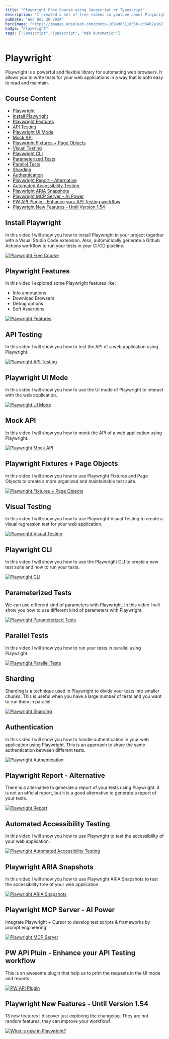 ```yaml
---
title: "Playwright Free Course using Javascript or Typescript"
description: "I created a set of free videos in youtube about Playwright. I will be sharing my experience with Playwright and how to use it in real projects related with automation."
pubDate: "Wed Dec 26 2024"
heroImage: "https://images.unsplash.com/photo-1694903110330-cc64b7e1d21d?q=80&w=2532&auto=format&fit=crop&ixlib=rb-4.0.3&ixid=M3wxMjA3fDB8MHxwaG90by1wYWdlfHx8fGVufDB8fHx8fA%3D%3D"
badge: "Playwright"
tags: ["Javascript","Typescript", "Web Automation"]
---
```


# Playwright
Playwright is a powerful and flexible library for automating web browsers. It allows you to write tests for your web applications in a way that is both easy to read and maintain.

## Course Content
- [Playwright](#playwright)
- [Install Playwright](#install-playwright)
- [Playwright Features](#playwright-features)
- [API Testing](#api-testing)
- [Playwright UI Mode](#playwright-ui-mode)
- [Mock API](#mock-api)
- [Playwright Fixtures + Page Objects](#playwright-fixtures--page-objects)
- [Visual Testing](#visual-testing)
- [Playwright CLI](#playwright-cli)
- [Parameterized Tests](#parameterized-tests)
- [Parallel Tests](#parallel-tests)
- [Sharding](#sharding)
- [Authentication](#authentication)
- [Playwright Report - Alternative](#playwright-report---alternative)
- [Automated Accessibility Testing](#automated-accessibility-testing)
- [Playwright ARIA Snapshots](#playwright-aria-snapshots)
- [Playwright MCP Server - AI Power](#playwright-mcp-server---ai-power)
- [PW API Plugin - Enhance your API Testing workflow](#pw-api-pluin---enhance-your-api-testing-workflow)
- [Playwright New Features - Until Version 1.54](#playwright-new-features---until-version-154)



## Install Playwright
In this video I will show you how to install Playwright in your project together with a Visual Studio Code extension. Also, automatically generate a Github Actions workflow to run your tests in your CI/CD pipeline.

[![Playwright Free Course](https://i.ytimg.com/vi/6fapvF1uYo0/hqdefault.jpg?sqp=-oaymwEnCNACELwBSFryq4qpAxkIARUAAIhCGAHYAQHiAQoIGBACGAY4AUAB&rs=AOn4CLD2EKFi3cm73wdKI_iTiamn-I555w)](https://www.youtube.com/watch?v=6fapvF1uYo0&list=PLYDwWPRvXB89caN5PHWDLrXJuyugu5Mg_)


## Playwright Features
In this video I explored some Playwright features like:
- Info annotations
- Download Browsers
- Debug options
- Soft Assertions

[![Playwright Features](https://i.ytimg.com/vi/fS-_87kmgCo/hq720.jpg?sqp=-oaymwEnCNAFEJQDSFryq4qpAxkIARUAAIhCGAHYAQHiAQoIGBACGAY4AUAB&rs=AOn4CLCbe1_KIQ-OvhDVTWTkpdJOe_jwvg)](https://www.youtube.com/watch?v=fS-_87kmgCo&list=PLYDwWPRvXB89caN5PHWDLrXJuyugu5Mg_&index=2)

## API Testing
In this video I will show you how to test the API of a web application using Playwright. 

[![Playwright API Testing](https://i.ytimg.com/vi/dFLEHJq9iCE/hqdefault.jpg?sqp=-oaymwEnCPYBEIoBSFryq4qpAxkIARUAAIhCGAHYAQHiAQoIGBACGAY4AUAB&rs=AOn4CLC3-_87kmgCo/hqdefault.jpg?sqp=-oaymwEnCPYBEIoBSFryq4qpAxkIARUAAIhCGAHYAQHiAQoIGBACGAY4AUAB&rs=AOn4CLACBOI7LWLiineI1YXSHU0dlTARGg)](https://www.youtube.com/watch?v=dFLEHJq9iCE&list=PLYDwWPRvXB89caN5PHWDLrXJuyugu5Mg_&index=3)

## Playwright UI Mode
In this video I will show you how to use the UI mode of Playwright to interact with the web application.

[![Playwright UI Mode](https://i.ytimg.com/vi/3Eu3fwhFuKg/hqdefault.jpg?sqp=-oaymwEnCPYBEIoBSFryq4qpAxkIARUAAIhCGAHYAQHiAQoIGBACGAY4AUAB&rs=AOn4CLC3-_87kmgCo/hqdefault.jpg?sqp=-oaymwEnCPYBEIoBSFryq4qpAxkIARUAAIhCGAHYAQHiAQoIGBACGAY4AUAB&rs=AOn4CLACBOI7LWLiineI1YXSHU0dlTARGg)](https://www.youtube.com/watch?v=3Eu3fwhFuKg&list=PLYDwWPRvXB89caN5PHWDLrXJuyugu5Mg_&index=4)

## Mock API
In this video I will show you how to mock the API of a web application using Playwright.

[![Playwright Mock API](https://i.ytimg.com/vi/kn3Qe-ZhLBs/hqdefault.jpg?sqp=-oaymwEnCPYBEIoBSFryq4qpAxkIARUAAIhCGAHYAQHiAQoIGBACGAY4AUAB&rs=AOn4CLC3-_87kmgCo/hqdefault.jpg?sqp=-oaymwEnCPYBEIoBSFryq4qpAxkIARUAAIhCGAHYAQHiAQoIGBACGAY4AUAB&rs=AOn4CLACBOI7LWLiineI1YXSHU0dlTARGg)](https://www.youtube.com/watch?v=kn3Qe-ZhLBs&list=PLYDwWPRvXB89caN5PHWDLrXJuyugu5Mg_&index=5)

## Playwright Fixtures + Page Objects
In this video I will show you how to use Playwright Fixtures and Page Objects to create a more organized and maintainable test suite.

[![Playwright Fixtures + Page Objects](https://i.ytimg.com/vi/N_rCdPoltWo/hqdefault.jpg?sqp=-oaymwEnCPYBEIoBSFryq4qpAxkIARUAAIhCGAHYAQHiAQoIGBACGAY4AUAB&rs=AOn4CLC3-_87kmgCo/hqdefault.jpg?sqp=-oaymwEnCPYBEIoBSFryq4qpAxkIARUAAIhCGAHYAQHiAQoIGBACGAY4AUAB&rs=AOn4CLACBOI7LWLiineI1YXSHU0dlTARGg)](https://www.youtube.com/watch?v=N_rCdPoltWo&list=PLYDwWPRvXB89caN5PHWDLrXJuyugu5Mg_&index=6 )   

## Visual Testing
In this video I will show you how to use Playwright Visual Testing to create a visual regression test for your web application.

[![Playwright Visual Testing](https://i.ytimg.com/vi/tVTHx8p0ssc/hqdefault.jpg?sqp=-oaymwEnCPYBEIoBSFryq4qpAxkIARUAAIhCGAHYAQHiAQoIGBACGAY4AUAB&rs=AOn4CLC3-_87kmgCo/hqdefault.jpg?sqp=-oaymwEnCPYBEIoBSFryq4qpAxkIARUAAIhCGAHYAQHiAQoIGBACGAY4AUAB&rs=AOn4CLACBOI7LWLiineI1YXSHU0dlTARGg)](https://www.youtube.com/watch?v=tVTHx8p0ssc&list=PLYDwWPRvXB89caN5PHWDLrXJuyugu5Mg_&index=7 )   

## Playwright CLI 
In this video I will show you how to use the Playwright CLI to create a new test suite and how to run your tests.

[![Playwright CLI](https://i.ytimg.com/vi/sq7VrA4caKo/hqdefault.jpg?sqp=-oaymwEnCPYBEIoBSFryq4qpAxkIARUAAIhCGAHYAQHiAQoIGBACGAY4AUAB&rs=AOn4CLC3-_87kmgCo/hqdefault.jpg?sqp=-oaymwEnCPYBEIoBSFryq4qpAxkIARUAAIhCGAHYAQHiAQoIGBACGAY4AUAB&rs=AOn4CLACBOI7LWLiineI1YXSHU0dlTARGg)](https://www.youtube.com/watch?v=sq7VrA4caKo&list=PLYDwWPRvXB89caN5PHWDLrXJuyugu5Mg_&index=8)

## Parameterized Tests

We can use different kind of parameters with Playwright. In this video I will show you how to use different kind of parameters with Playwright.

[![Playwright Parameterized Tests](https://i.ytimg.com/vi/B1iFnHDrIsY/hq720.jpg?sqp=-oaymwEnCNAFEJQDSFryq4qpAxkIARUAAIhCGAHYAQHiAQoIGBACGAY4AUAB&rs=AOn4CLBE5VzhTHEpBozxFtLgGulrQC7hQA)](https://www.youtube.com/watch?v=B1iFnHDrIsY&list=PLYDwWPRvXB89caN5PHWDLrXJuyugu5Mg_&index=9)

## Parallel Tests

In this video I will show you how to run your tests in parallel using Playwright.

[![Playwright Parallel Tests](https://i.ytimg.com/vi/LWQmpIGTVQA/hq720.jpg?sqp=-oaymwEnCNAFEJQDSFryq4qpAxkIARUAAIhCGAHYAQHiAQoIGBACGAY4AUAB&rs=AOn4CLA6IASJQ2pe36HUYeYpC2abXQWiMw)](https://www.youtube.com/watch?v=LWQmpIGTVQA&list=PLYDwWPRvXB89caN5PHWDLrXJuyugu5Mg_&index=10)

## Sharding

Sharding is a technique used in Playwright to divide your tests into smaller chunks. This is useful when you have a large number of tests and you want to run them in parallel.

[![Playwright Sharding](https://i.ytimg.com/vi/N7cOfBjauXw/hq720.jpg?sqp=-oaymwEnCNAFEJQDSFryq4qpAxkIARUAAIhCGAHYAQHiAQoIGBACGAY4AUAB&rs=AOn4CLA6IASJQ2pe36HUYeYpC2abXQWiMw)](https://www.youtube.com/watch?v=N7cOfBjauXw&list=PLYDwWPRvXB89caN5PHWDLrXJuyugu5Mg_&index=11)

## Authentication

In this video I will show you how to handle authentication in your web application using Playwright. This is an approach to share the same authentication between different tests.

[![Playwright Authentication](https://i.ytimg.com/vi/XQQh3XZB8a8/hq720.jpg?sqp=-oaymwEnCNAFEJQDSFryq4qpAxkIARUAAIhCGAHYAQHiAQoIGBACGAY4AUAB&rs=AOn4CLA6IASJQ2pe36HUYeYpC2abXQWiMw)](https://www.youtube.com/watch?v=XQQh3XZB8a8&list=PLYDwWPRvXB89caN5PHWDLrXJuyugu5Mg_&index=12)

## Playwright Report - Alternative

There is a alternative to generate a report of your tests using Playwright. it is not an official report, but it is a good alternative to generate a report of your tests.

[![Playwright Report](https://i.ytimg.com/vi/_Z7DXCm4tAs/hq720.jpg?sqp=-oaymwEnCNAFEJQDSFryq4qpAxkIARUAAIhCGAHYAQHiAQoIGBACGAY4AUAB&rs=AOn4CLCepV7vvfXkOuO6ePNexalXJQks8Q)](https://www.youtube.com/watch?v=_Z7DXCm4tAs&list=PLYDwWPRvXB89caN5PHWDLrXJuyugu5Mg_&index=13)

## Automated Accessibility Testing

In this video I will show you how to use Playwright to test the accessibility of your web application.

[![Playwright Automated Accessibility Testing](https://i.ytimg.com/vi/HGWVtE66mtY/hq720.jpg?sqp=-oaymwEnCNAFEJQDSFryq4qpAxkIARUAAIhCGAHYAQHiAQoIGBACGAY4AUAB&rs=AOn4CLA6IASJQ2pe36HUYeYpC2abXQWiMw)](https://www.youtube.com/watch?v=HGWVtE66mtY&list=PLYDwWPRvXB89caN5PHWDLrXJuyugu5Mg_&index=14)

## Playwright ARIA Snapshots

In this video I will show you how to use Playwright ARIA Snapshots to test the accessibility tree of your web application.

[![Playwright ARIA Snapshots](https://i.ytimg.com/vi/O5X4XusM35s/hq720.jpg?sqp=-…BACGAY4AUAB&rs=AOn4CLD-vpMRs1hiphtyEi4_8ZUL4yLfvg)](https://www.youtube.com/watch?v=O5X4XusM35s&list=PLYDwWPRvXB89caN5PHWDLrXJuyugu5Mg_&index=16)

## Playwright MCP Server - AI Power
Integrate Playwright + Cursor to develop test scripts & frameworks by prompt engineering

[![Playwright MCP Server](https://i.ytimg.com/vi/cNh3_r6UjKk/hqdefault.jpg?sqp=-oaymwEnCPYBEIoBSFryq4qpAxkIARUAAIhCGAHYAQHiAQoIGBACGAY4AUAB&rs=AOn4CLB2Eus_RZviNnP0LkI_VmSppzqxRw)](https://youtu.be/a_O3uBHO_WM?si=8dquWWBDT05ot44z)


## PW API Pluin - Enhance your API Testing workflow
This is an awesome plugin that help us to print the requests in the UI mode and reports 

[![PW API Plugin](https://i.ytimg.com/vi/fdbs-UQQfRY/hqdefault.jpg?sqp=-oaymwEnCPYBEIoBSFryq4qpAxkIARUAAIhCGAHYAQHiAQoIGBACGAY4AUAB&rs=AOn4CLA9XNIN-wxluI9bv3LHbiFCSQ-UxQ)](https://youtu.be/fdbs-UQQfRY?si=RvZLZ861h4cauCMK)


## Playwright New Features - Until Version 1.54

13 new features I discover just exploring the changelog. They are not random features, they can improve your workflow!

[![What is new in Playwright?](https://i.ytimg.com/vi/ekmA3mTQwok/hqdefault.jpg?sqp=-oaymwEnCPYBEIoBSFryq4qpAxkIARUAAIhCGAHYAQHiAQoIGBACGAY4AUAB&rs=AOn4CLAcf5oPqQ90rpmgh5jluLW5uFBBPg)](https://youtu.be/ekmA3mTQwok?si=t7pNui4LBGXfwIYS)